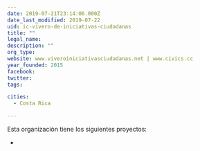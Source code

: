 ```yaml
---
date: 2019-07-21T23:14:06.000Z
date_last_modified: 2019-07-22
uid: ic-vivero-de-iniciativas-ciudadanas
title: ""
legal_name: 
description: ""
org_type: 
website: www.viveroiniciativasciudadanas.net | www.civics.cc
year_founded: 2015
facebook: 
twitter: 
tags:

cities: 
  - Costa Rica

---
```


Esta organización tiene los siguientes proyectos:

- [](/i/civics.html)
